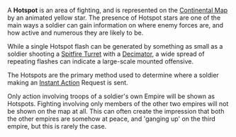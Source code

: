 A **Hotspot** is an area of fighting, and is represented on the
[Continental Map](Continental_Map.md) by an animated yellow star. The
presence of Hotspot stars are one of the main ways a soldier can gain
information on where enemy forces are, and how active and numerous they are
likely to be.

While a single Hotspot flash can be generated by something as small as a soldier
shooting a [Spitfire Turret](../weapons/Adaptive_Construction_Engine.md) with a
[Decimator](../weapons/Decimator.md), a wide spread of repeating flashes can
indicate a large-scale mounted offensive.

The Hotspots are the primary method used to determine where a soldier making an
[Instant Action](Instant_Action.md) Request is sent.

Only action involving troops of a soldier's own Empire will be shown as
Hotspots. Fighting involving only members of the other two empires will not be
shown on the map at all. This can often create the impression that both the
other empires are somehow at peace, and 'ganging up' on the third empire, but
this is rarely the case.
